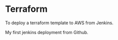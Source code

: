 # Terraform
To deploy a terraform template to AWS from Jenkins.

My first jenkins deployment from Github.
